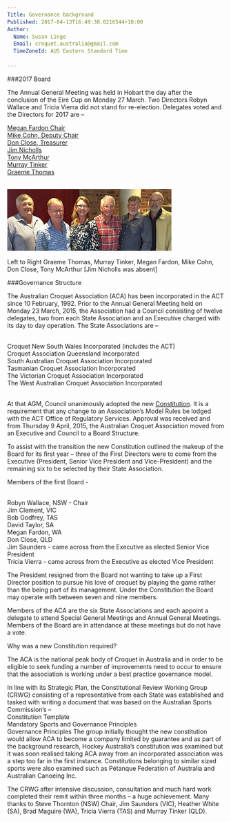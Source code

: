 ```yaml
---
Title: Governance background
Published: 2017-04-13T16:49:30.0216544+10:00
Author:
  Name: Susan Linge
  Email: croquet.australia@gmail.com
  TimeZoneId: AUS Eastern Standard Time

---
```

###2017 Board

The Annual General Meeting was held in Hobart the day after the conclusion of the Eire Cup on Monday 27 March.  Two Directors Robyn Wallace and Tricia Vierra did not stand for re-election.  Delegates voted and the Directors for 2017 are –

[Megan Fardon Chair](mailto:chair@croquet-australia.com.au)
<br/>[Mike Cohn, Deputy Chair](mailto:mike.cohn@croquet-australia.com.au)
<br/>[Don Close, Treasurer](mailto:don.close@croquet-australia.com.au)
<br/>[Jim Nicholls](mailto:jim.nicholls@croquet-australia.com.au)
<br/>[Tony McArthur](mailto:tony.mcarthur@croquet-australia.com.au)
<br/>[Murray Tinker](mailto:murray.tinker@croquet-australia.com.au)
<br/>[Graeme Thomas](mailto:graeme.thomas@croquet-australia.com.au)


<br/><img src="/governance/img-0084-x4.jpg" alt="2017 Board" title="2017 Board"/>

Left to Right Graeme Thomas, Murray Tinker, Megan Fardon, Mike Cohn, Don Close, Tony McArthur [Jim Nicholls was absent]

###Governance Structure

The Australian Croquet Association (ACA) has been incorporated in the ACT since 10 February, 1992.  Prior to the Annual General Meeting held on Monday 23 March, 2015, the Association had a Council consisting of twelve delegates, two from each State Association and an Executive charged with its day to day operation.  The State Associations are –

<br/>Croquet New South Wales Incorporated (includes the ACT)
<br/>Croquet Association Queensland Incorporated 
<br/>South Australian Croquet Association Incorporated
<br/>Tasmanian Croquet Association Incorporated
<br/>The Victorian Croquet Association Incorporated
<br/>The West Australian Croquet Association Incorporated

<br/>At that AGM, Council unanimously adopted the new [Constitution](/aca-constitution-9-april-2015.pdf). It is a requirement that any change to an Association’s Model Rules be lodged with the ACT Office of Regulatory Services.  Approval was received and from Thursday 9 April, 2015, the Australian Croquet Association moved from an Executive and Council to a Board Structure.

To assist with the transition the new Constitution outlined the makeup of the Board for its first year – three of the First Directors were to come from the Executive (President, Senior Vice President and Vice-President) and the remaining six to be selected by their State Association.  

Members of the first Board  - 

<br/>Robyn Wallace, NSW - Chair
<br/>Jim Clement, VIC
<br/>Bob Godfrey, TAS
<br/>David Taylor, SA
<br/>Megan Fardon, WA
<br/>Don Close, QLD
<br/>Jim Saunders - came across from the Executive as elected Senior Vice President
<br/>Tricia Vierra - came across from the Executive as elected Vice President

The President resigned from the Board not wanting to take up a First Director position to pursue his love of croquet by playing the game rather than the being part of its management.  Under the Constitution the Board may operate with between seven and nine members.  

Members of the ACA are the six State Associations and each appoint a delegate to attend Special General Meetings and Annual General Meetings.  Members of the Board are in attendance at these meetings but do not have a vote.

Why was a new Constitution required?

The ACA is the national peak body of Croquet in Australia and in order to be eligible to seek funding a number of improvements need to occur to ensure that the association is working under a best practice governance model.


In line with its Strategic Plan, the Constitutional Review Working Group (CRWG) consisting of a representative from each State was established and tasked with writing a document that was based on the Australian Sports Commission’s – 
<br/>Constitution Template
<br/>Mandatory Sports and Governance Principles
<br/>Governance Principles
The group initially thought the new constitution would allow ACA to become a company limited by guarantee and as part of the background research, Hockey Australia’s constitution was examined but it was soon realised taking ACA away from an incorporated association was a step too far in the first instance.  Constitutions belonging to similar sized sports were also examined such as Pétanque Federation of Australia and Australian Canoeing Inc.

The CRWG after intensive discussion, consultation and much hard work completed their remit within three months – a huge achievement.  Many thanks to Steve Thornton (NSW) Chair, Jim Saunders (VIC), Heather White (SA), Brad Maguire (WA), Tricia Vierra (TAS) and Murray Tinker (QLD).